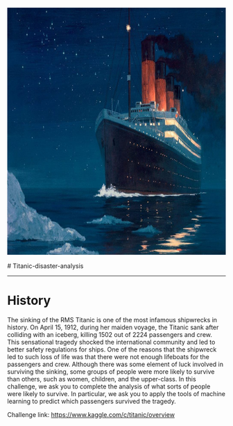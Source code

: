 <p align="center">
  <img width="1024" height="568" src="https://github.com/Raahul46/Titanic-disaster-analysis/blob/master/Images/Titanicpaint.jpg">
</p>
# Titanic-disaster-analysis
<hr></hr>

# History 
The sinking of the RMS Titanic is one of the most infamous shipwrecks in history.  On April 15, 1912, during her maiden voyage, the Titanic sank after colliding with an iceberg, killing 1502 out of 2224 passengers and crew. This sensational tragedy shocked the international community and led to better safety regulations for ships.  One of the reasons that the shipwreck led to such loss of life was that there were not enough lifeboats for the passengers and crew. Although there was some element of luck involved in surviving the sinking, some groups of people were more likely to survive than others, such as women, children, and the upper-class.  In this challenge, we ask you to complete the analysis of what sorts of people were likely to survive. In particular, we ask you to apply the tools of machine learning to predict which passengers survived the tragedy.

Challenge link: https://www.kaggle.com/c/titanic/overview


